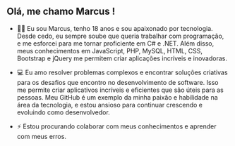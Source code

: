 ## Olá, me chamo Marcus ! 
-  👨‍💻 Eu sou Marcus, tenho 18 anos e sou apaixonado por tecnologia. Desde cedo, eu sempre soube que queria trabalhar com programação, e me esforcei para me tornar proficiente em C# e .NET. Além disso, meus conhecimentos em JavaScript, PHP, MySQL, HTML, CSS, Bootstrap e jQuery me permitem criar aplicações incríveis e inovadoras.

- 💻 Eu amo resolver problemas complexos e encontrar soluções criativas para os desafios que encontro no desenvolvimento de software. Isso me permite criar aplicativos incríveis e eficientes que são úteis para as pessoas. Meu GitHub é um exemplo da minha paixão e habilidade na área da tecnologia, e estou ansioso para continuar crescendo e evoluindo como desenvolvedor.

- ⚡ Estou procurando colaborar com meus conhecimentos e aprender com meus erros.  


